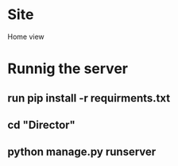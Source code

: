 # Site
Home view
# Runnig the server
## run pip install -r requirments.txt
## cd "Director"
## python manage.py runserver
